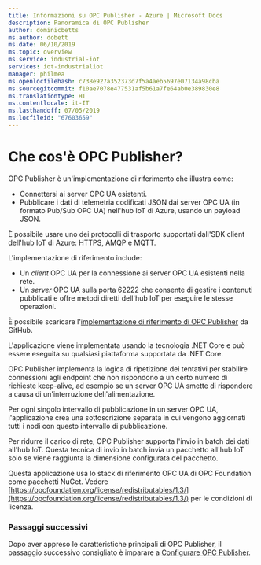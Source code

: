 ```yaml
---
title: Informazioni su OPC Publisher - Azure | Microsoft Docs
description: Panoramica di OPC Publisher
author: dominicbetts
ms.author: dobett
ms.date: 06/10/2019
ms.topic: overview
ms.service: industrial-iot
services: iot-industrialiot
manager: philmea
ms.openlocfilehash: c738e927a352373d7f5a4aeb5697e07134a98cba
ms.sourcegitcommit: f10ae7078e477531af5b61a7fe64ab0e389830e8
ms.translationtype: HT
ms.contentlocale: it-IT
ms.lasthandoff: 07/05/2019
ms.locfileid: "67603659"
---
```

# <a name="what-is-opc-publisher"></a>Che cos'è OPC Publisher?

OPC Publisher è un'implementazione di riferimento che illustra come:

- Connettersi ai server OPC UA esistenti.
- Pubblicare i dati di telemetria codificati JSON dai server OPC UA (in formato Pub/Sub OPC UA) nell'hub IoT di Azure, usando un payload JSON.

È possibile usare uno dei protocolli di trasporto supportati dall'SDK client dell'hub IoT di Azure: HTTPS, AMQP e MQTT.

L'implementazione di riferimento include:

- Un *client* OPC UA per la connessione ai server OPC UA esistenti nella rete.
- Un *server* OPC UA sulla porta 62222 che consente di gestire i contenuti pubblicati e offre metodi diretti dell'hub IoT per eseguire le stesse operazioni.

È possibile scaricare l'[implementazione di riferimento di OPC Publisher](https://github.com/Azure/iot-edge-opc-publisher) da GitHub.

L'applicazione viene implementata usando la tecnologia .NET Core e può essere eseguita su qualsiasi piattaforma supportata da .NET Core.

OPC Publisher implementa la logica di ripetizione dei tentativi per stabilire connessioni agli endpoint che non rispondono a un certo numero di richieste keep-alive, ad esempio se un server OPC UA smette di rispondere a causa di un'interruzione dell'alimentazione.

Per ogni singolo intervallo di pubblicazione in un server OPC UA, l'applicazione crea una sottoscrizione separata in cui vengono aggiornati tutti i nodi con questo intervallo di pubblicazione.

Per ridurre il carico di rete, OPC Publisher supporta l'invio in batch dei dati all'hub IoT. Questa tecnica di invio in batch invia un pacchetto all'hub IoT solo se viene raggiunta la dimensione configurata del pacchetto.

Questa applicazione usa lo stack di riferimento OPC UA di OPC Foundation come pacchetti NuGet. Vedere [https://opcfoundation.org/license/redistributables/1.3/](https://opcfoundation.org/license/redistributables/1.3/) per le condizioni di licenza.

### <a name="next-steps"></a>Passaggi successivi

Dopo aver appreso le caratteristiche principali di OPC Publisher, il passaggio successivo consigliato è imparare a [Configurare OPC Publisher](howto-opc-publisher-configure.md).
